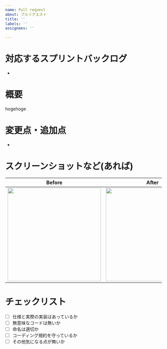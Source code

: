 ```yaml
---
name: Pull request
about: プルリクエスト
title: ''
labels: ''
assignees: ''

---
```


# 対応するスプリントバックログ
- 

# 概要
hogehoge

# 変更点・追加点
- 

# スクリーンショットなど(あれば)
Before | After
:--: | :--:
<img src="" width="300" /> | <img src="" width="300" />

# チェックリスト
- [ ] 仕様と実際の実装はあっているか
- [ ] 無意味なコードは無いか
- [ ] 命名は適切か
- [ ] コーディング規約を守っているか
- [ ] その他気になる点が無いか
